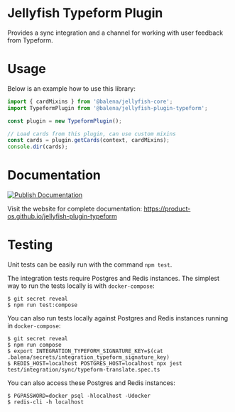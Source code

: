 # Jellyfish Typeform Plugin

Provides a sync integration and a channel for working with user feedback from Typeform.

# Usage

Below is an example how to use this library:

```typescript
import { cardMixins } from '@balena/jellyfish-core';
import TypeformPlugin from '@balena/jellyfish-plugin-typeform';

const plugin = new TypeformPlugin();

// Load cards from this plugin, can use custom mixins
const cards = plugin.getCards(context, cardMixins);
console.dir(cards);
```

# Documentation

[![Publish Documentation](https://github.com/product-os/jellyfish-plugin-typeform/actions/workflows/publish-docs.yml/badge.svg)](https://github.com/product-os/jellyfish-plugin-typeform/actions/workflows/publish-docs.yml)

Visit the website for complete documentation: https://product-os.github.io/jellyfish-plugin-typeform

# Testing

Unit tests can be easily run with the command `npm test`.

The integration tests require Postgres and Redis instances. The simplest way to run the tests locally is with `docker-compose`:
```
$ git secret reveal
$ npm run test:compose
```

You can also run tests locally against Postgres and Redis instances running in `docker-compose`:
```
$ git secret reveal
$ npm run compose
$ export INTEGRATION_TYPEFORM_SIGNATURE_KEY=$(cat .balena/secrets/integration_typeform_signature_key)
$ REDIS_HOST=localhost POSTGRES_HOST=localhost npx jest test/integration/sync/typeform-translate.spec.ts
```

You can also access these Postgres and Redis instances:
```
$ PGPASSWORD=docker psql -hlocalhost -Udocker
$ redis-cli -h localhost
```

